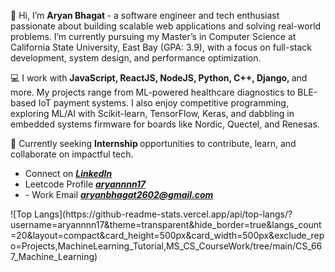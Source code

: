 
  <p>
    

👋 Hi, I’m <strong> Aryan Bhagat </strong> - a software engineer and tech enthusiast passionate about building scalable web applications and solving real-world problems. I’m currently pursuing my Master’s in Computer Science at California State University, East Bay (GPA: 3.9), with a focus on full-stack development, system design, and performance optimization.

💻 I work with <strong> JavaScript, ReactJS, NodeJS, Python, C++, Django, </strong>and more. My projects range from ML-powered healthcare diagnostics to BLE-based IoT payment systems. I also enjoy competitive programming, exploring ML/AI with Scikit-learn, TensorFlow, Keras, and dabbling in embedded systems firmware for boards like Nordic, Quectel, and Renesas.

🚀 Currently seeking <Strong> Internship </strong> opportunities to contribute, learn, and collaborate on impactful tech.
  </p>

<!--<div> > Currently Pursuing Master of Science in Computer Science @California State University, East Bay </div> -->
<!--<div> - Check out my <i><strong><a href ="https://drive.google.com/file/d/1Nu-VCtlBDLWcNQmqB9EiFRC9ZHHqoJL8/view?usp=drive_link" target="_blank">Resume</a></strong></i> </div> -->
<ul>
<li>  Connect on <i><strong><a href ="https://www.linkedin.com/in/aryanbhagat/" target="_blank">LinkedIn</a></strong></i></li>
<li> Leetcode Profile <i><strong><a href ="https://leetcode.com/u/aryannnn17/" target="_blank">aryannnn17</a></strong></i></li>
<li> - Work Email <i><strong><a href ="mailto:aryanbhagat2602@gmail.com" target="_blank">aryanbhagat2602@gmail.com</a></strong></i></li>
</ul>
![Top Langs](https://github-readme-stats.vercel.app/api/top-langs/?username=aryannnn17&theme=transparent&hide_border=true&langs_count=20&layout=compact&card_height=500px&card_width=500px&exclude_repo=Projects,MachineLearning_Tutorial,MS_CS_CourseWork/tree/main/CS_667_Machine_Learning)
<!--![GitHub stats](https://github-readme-stats.vercel.app/api?username=aryannnn17&show_icons=true&theme=transparent&hide_border=true&custom_title=Stats&rank_icon=github&include_all_commits=true&hide=contribs,prs,stars,issues&card_width=150px)
</div>
